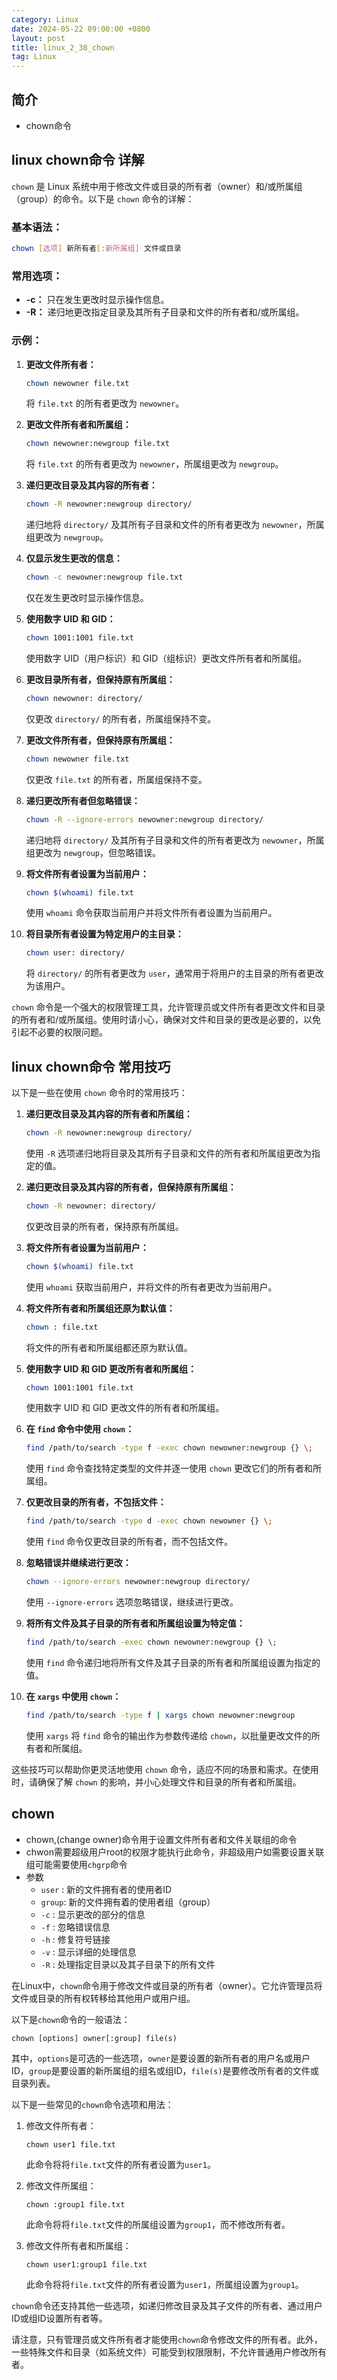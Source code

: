 ```yaml
---
category: Linux
date: 2024-05-22 09:00:00 +0800
layout: post
title: linux_2_38_chown
tag: Linux
---
```

## 简介

+ chown命令

## linux chown命令 详解

`chown` 是 Linux 系统中用于修改文件或目录的所有者（owner）和/或所属组（group）的命令。以下是 `chown` 命令的详解：

### 基本语法：

```bash
chown [选项] 新所有者[:新所属组] 文件或目录
```

### 常用选项：

- **-c：** 只在发生更改时显示操作信息。
- **-R：** 递归地更改指定目录及其所有子目录和文件的所有者和/或所属组。

### 示例：

1. **更改文件所有者：**
   ```bash
   chown newowner file.txt
   ```
   将 `file.txt` 的所有者更改为 `newowner`。

2. **更改文件所有者和所属组：**
   ```bash
   chown newowner:newgroup file.txt
   ```
   将 `file.txt` 的所有者更改为 `newowner`，所属组更改为 `newgroup`。

3. **递归更改目录及其内容的所有者：**
   ```bash
   chown -R newowner:newgroup directory/
   ```
   递归地将 `directory/` 及其所有子目录和文件的所有者更改为 `newowner`，所属组更改为 `newgroup`。

4. **仅显示发生更改的信息：**
   ```bash
   chown -c newowner:newgroup file.txt
   ```
   仅在发生更改时显示操作信息。

5. **使用数字 UID 和 GID：**
   ```bash
   chown 1001:1001 file.txt
   ```
   使用数字 UID（用户标识）和 GID（组标识）更改文件所有者和所属组。

6. **更改目录所有者，但保持原有所属组：**
   ```bash
   chown newowner: directory/
   ```
   仅更改 `directory/` 的所有者，所属组保持不变。

7. **更改文件所有者，但保持原有所属组：**
   ```bash
   chown newowner file.txt
   ```
   仅更改 `file.txt` 的所有者，所属组保持不变。

8. **递归更改所有者但忽略错误：**
   ```bash
   chown -R --ignore-errors newowner:newgroup directory/
   ```
   递归地将 `directory/` 及其所有子目录和文件的所有者更改为 `newowner`，所属组更改为 `newgroup`，但忽略错误。

9. **将文件所有者设置为当前用户：**
   ```bash
   chown $(whoami) file.txt
   ```
   使用 `whoami` 命令获取当前用户并将文件所有者设置为当前用户。

10. **将目录所有者设置为特定用户的主目录：**
    ```bash
    chown user: directory/
    ```
    将 `directory/` 的所有者更改为 `user`，通常用于将用户的主目录的所有者更改为该用户。

`chown` 命令是一个强大的权限管理工具，允许管理员或文件所有者更改文件和目录的所有者和/或所属组。使用时请小心，确保对文件和目录的更改是必要的，以免引起不必要的权限问题。

## linux chown命令 常用技巧

以下是一些在使用 `chown` 命令时的常用技巧：

1. **递归更改目录及其内容的所有者和所属组：**
   ```bash
   chown -R newowner:newgroup directory/
   ```
   使用 `-R` 选项递归地将目录及其所有子目录和文件的所有者和所属组更改为指定的值。

2. **递归更改目录及其内容的所有者，但保持原有所属组：**
   ```bash
   chown -R newowner: directory/
   ```
   仅更改目录的所有者，保持原有所属组。

3. **将文件所有者设置为当前用户：**
   ```bash
   chown $(whoami) file.txt
   ```
   使用 `whoami` 获取当前用户，并将文件的所有者更改为当前用户。

4. **将文件所有者和所属组还原为默认值：**
   ```bash
   chown : file.txt
   ```
   将文件的所有者和所属组都还原为默认值。

5. **使用数字 UID 和 GID 更改所有者和所属组：**
   ```bash
   chown 1001:1001 file.txt
   ```
   使用数字 UID 和 GID 更改文件的所有者和所属组。

6. **在 `find` 命令中使用 `chown`：**
   ```bash
   find /path/to/search -type f -exec chown newowner:newgroup {} \;
   ```
   使用 `find` 命令查找特定类型的文件并逐一使用 `chown` 更改它们的所有者和所属组。

7. **仅更改目录的所有者，不包括文件：**
   ```bash
   find /path/to/search -type d -exec chown newowner {} \;
   ```
   使用 `find` 命令仅更改目录的所有者，而不包括文件。

8. **忽略错误并继续进行更改：**
   ```bash
   chown --ignore-errors newowner:newgroup directory/
   ```
   使用 `--ignore-errors` 选项忽略错误，继续进行更改。

9. **将所有文件及其子目录的所有者和所属组设置为特定值：**
   ```bash
   find /path/to/search -exec chown newowner:newgroup {} \;
   ```
   使用 `find` 命令递归地将所有文件及其子目录的所有者和所属组设置为指定的值。

10. **在 `xargs` 中使用 `chown`：**
    ```bash
    find /path/to/search -type f | xargs chown newowner:newgroup
    ```
    使用 `xargs` 将 `find` 命令的输出作为参数传递给 `chown`，以批量更改文件的所有者和所属组。

这些技巧可以帮助你更灵活地使用 `chown` 命令，适应不同的场景和需求。在使用时，请确保了解 `chown` 的影响，并小心处理文件和目录的所有者和所属组。

## chown  

+ chown,(change owner)命令用于设置文件所有者和文件关联组的命令
+ chwon需要超级用户root的权限才能执行此命令，非超级用户如需要设置关联组可能需要使用`chgrp`命令
+ 参数
  + `user` : 新的文件拥有者的使用者ID
  + `group`: 新的文件拥有着的使用者组（group）
  + `-c`   : 显示更改的部分的信息
  + `-f`   : 忽略错误信息
  + `-h`   : 修复符号链接
  + `-v`   : 显示详细的处理信息
  + `-R`   : 处理指定目录以及其子目录下的所有文件
 
在Linux中，`chown`命令用于修改文件或目录的所有者（owner）。它允许管理员将文件或目录的所有权转移给其他用户或用户组。

以下是`chown`命令的一般语法：

```
chown [options] owner[:group] file(s)
```

其中，`options`是可选的一些选项，`owner`是要设置的新所有者的用户名或用户ID，`group`是要设置的新所属组的组名或组ID，`file(s)`是要修改所有者的文件或目录列表。

以下是一些常见的`chown`命令选项和用法：

1. 修改文件所有者：
   ```
   chown user1 file.txt
   ```

   此命令将将`file.txt`文件的所有者设置为`user1`。

2. 修改文件所属组：
   ```
   chown :group1 file.txt
   ```

   此命令将将`file.txt`文件的所属组设置为`group1`，而不修改所有者。

3. 修改文件所有者和所属组：
   ```
   chown user1:group1 file.txt
   ```

   此命令将将`file.txt`文件的所有者设置为`user1`，所属组设置为`group1`。

`chown`命令还支持其他一些选项，如递归修改目录及其子文件的所有者、通过用户ID或组ID设置所有者等。

请注意，只有管理员或文件所有者才能使用`chown`命令修改文件的所有者。此外，一些特殊文件和目录（如系统文件）可能受到权限限制，不允许普通用户修改所有者。
